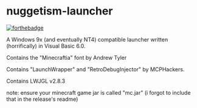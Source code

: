 # nuggetism-launcher

[![forthebadge](https://forthebadge.com/images/badges/0-percent-optimized.svg)](https://forthebadge.com)

A Windows 9x (and eventually NT4) compatible launcher written (horrifically) in Visual Basic 6.0.

Contains the "Minecraftia" font by Andrew Tyler

Contains "LaunchWrapper" and "RetroDebugInjector" by MCPHackers.

Contains LWJGL v2.8.3

note: ensure your minecraft game jar is called "mc.jar" (i forgot to include that in the release's readme)
